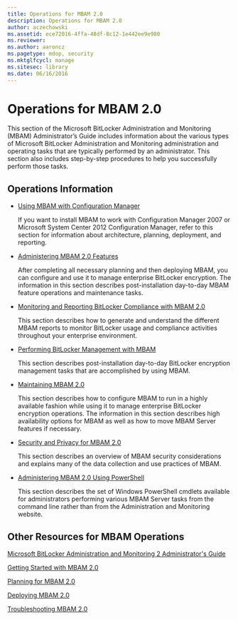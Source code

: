 ```yaml
---
title: Operations for MBAM 2.0
description: Operations for MBAM 2.0
author: aczechowski
ms.assetid: ece72016-4ffa-48df-8c12-1e442ee9e980
ms.reviewer:
ms.author: aaroncz
ms.pagetype: mdop, security
ms.mktglfcycl: manage
ms.sitesec: library
ms.date: 06/16/2016
---
```



# Operations for MBAM 2.0


This section of the Microsoft BitLocker Administration and Monitoring (MBAM) Administrator’s Guide includes information about the various types of Microsoft BitLocker Administration and Monitoring administration and operating tasks that are typically performed by an administrator. This section also includes step-by-step procedures to help you successfully perform those tasks.

## Operations Information


-   [Using MBAM with Configuration Manager](using-mbam-with-configuration-manager.md)

    If you want to install MBAM to work with Configuration Manager 2007 or Microsoft System Center 2012 Configuration Manager, refer to this section for information about architecture, planning, deployment, and reporting.

-   [Administering MBAM 2.0 Features](administering-mbam-20-features-mbam-2.md)

    After completing all necessary planning and then deploying MBAM, you can configure and use it to manage enterprise BitLocker encryption. The information in this section describes post-installation day-to-day MBAM feature operations and maintenance tasks.

-   [Monitoring and Reporting BitLocker Compliance with MBAM 2.0](monitoring-and-reporting-bitlocker-compliance-with-mbam-20-mbam-2.md)

    This section describes how to generate and understand the different MBAM reports to monitor BitLocker usage and compliance activities throughout your enterprise environment.

-   [Performing BitLocker Management with MBAM](performing-bitlocker-management-with-mbam-mbam-2.md)

    This section describes post-installation day-to-day BitLocker encryption management tasks that are accomplished by using MBAM.

-   [Maintaining MBAM 2.0](maintaining-mbam-20-mbam-2.md)

    This section describes how to configure MBAM to run in a highly available fashion while using it to manage enterprise BitLocker encryption operations. The information in this section describes high availability options for MBAM as well as how to move MBAM Server features if necessary.

-   [Security and Privacy for MBAM 2.0](security-and-privacy-for-mbam-20-mbam-2.md)

    This section describes an overview of MBAM security considerations and explains many of the data collection and use practices of MBAM.

-   [Administering MBAM 2.0 Using PowerShell](administering-mbam-20-using-powershell-mbam-2.md)

    This section describes the set of Windows PowerShell cmdlets available for administrators performing various MBAM Server tasks from the command line rather than from the Administration and Monitoring website.

## Other Resources for MBAM Operations


[Microsoft BitLocker Administration and Monitoring 2 Administrator's Guide](index.md)

[Getting Started with MBAM 2.0](getting-started-with-mbam-20-mbam-2.md)

[Planning for MBAM 2.0](planning-for-mbam-20-mbam-2.md)

[Deploying MBAM 2.0](deploying-mbam-20-mbam-2.md)

[Troubleshooting MBAM 2.0](troubleshooting-mbam-20-mbam-2.md)

 

 






